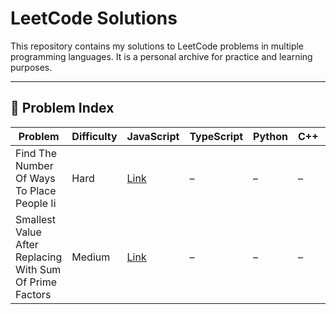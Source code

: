 # LeetCode Solutions

This repository contains my solutions to LeetCode problems in multiple programming languages.
It is a personal archive for practice and learning purposes.

---

## 📑 Problem Index

| Problem | Difficulty | JavaScript | TypeScript | Python | C++ | C | C# | Java |
|---------|------------|------------|------------|--------|-----|---|----|------|
| Find The Number Of Ways To Place People Ii | Hard | [Link](javascript/hard/Find_the_number_of_ways_to_place_people_II.js) | – | – | – | – | – | – |
| Smallest Value After Replacing With Sum Of Prime Factors | Medium | [Link](javascript/medium/Smallest_value_after_replacing_with_sum_of_prime_factors.js) | – | – | – | – | – | – |

